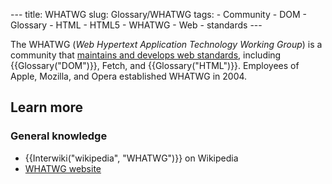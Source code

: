 --- title: WHATWG slug: Glossary/WHATWG tags: - Community - DOM - Glossary - HTML - HTML5 - WHATWG - Web - standards ---

The WHATWG (*Web Hypertext Application Technology Working Group*) is a community that [maintains and develops web standards](https://spec.whatwg.org/), including {{Glossary("DOM")}}, Fetch, and {{Glossary("HTML")}}. Employees of Apple, Mozilla, and Opera established WHATWG in 2004.

Learn more
----------

### General knowledge

-   {{Interwiki("wikipedia", "WHATWG")}} on Wikipedia
-   [WHATWG website](https://whatwg.org/)
